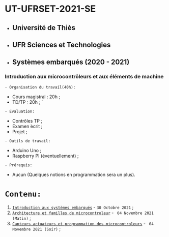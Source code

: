 # UT-UFRSET-2021-SE
 * ##  Université de Thiès 
 * ##  UFR Sciences et Technologies 
 * ##  Systèmes embarqués (2020 - 2021) 
###  Introduction aux microcontrôleurs et aux éléments de machine 

``` - Organisation du travail(40h): ```
 * Cours magistral : 20h ;
 * TD/TP : 20h ; ́
 
``` - Evaluation: ```
 * Contrôles TP ;
 * Examen  ́ecrit ;
 * Projet ;
 
``` - Outils de travail: ```
 * Arduino Uno ;
 * Raspberry PI (éventuellement) ;
 
``` - Prérequis: ```
 * Aucun (Quelques notions en programmation sera un plus).
 
 # ``` Contenu: ```
 1. [`Introduction aux systèmes embarqués`](https://github.com/pape-barro/UT-UFRSET-2021-SE/blob/main/Introduction_aux_systemes_embarques.pdf) - ``` 30 Octobre 2021 ``` ;
 2. [`Architecture et familles de microcontroleur`](https://github.com/pape-barro/UT-UFRSET-2021-SE/blob/main/Architecture_et_familles_de_microcontroleur.pdf) - ``` 04 Novembre 2021 (Matin)``` ;
 3. [`Capteurs actuateurs et programmation des microcontroleurs`](https://github.com/pape-barro/UT-UFRSET-2021-SE/blob/main/Capteurs__actuateurs_et_Programmation_des_microcontroleurs.pdf) - ``` 04 Novembre 2021 (Soir)``` ;
